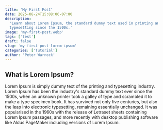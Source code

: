 ```yaml
---
title: 'My First Post'
date: 2025-06-24T15:08:06-07:00
description:
  'Learn about Lorem Ipsum, the standard dummy text used in printing and
  typesetting since the 1500s.'
image: 'my-first-post.webp'
tags: ['test']
draft: false
slug: 'my-first-post-lorem-ipsum'
categories: ['Tutorial']
author: 'Peter Warnock'
---
```


## What is Lorem Ipsum?

Lorem Ipsum is simply dummy text of the printing and typesetting industry. Lorem
Ipsum has been the industry's standard dummy text ever since the 1500s, when an
unknown printer took a galley of type and scrambled it to make a type specimen
book. It has survived not only five centuries, but also the leap into electronic
typesetting, remaining essentially unchanged. It was popularised in the 1960s
with the release of Letraset sheets containing Lorem Ipsum passages, and more
recently with desktop publishing software like Aldus PageMaker including
versions of Lorem Ipsum.
